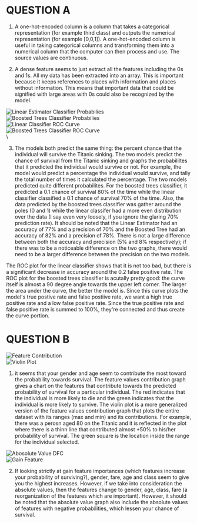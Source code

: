 # QUESTION A
1. A one-hot-encoded column is a column that takes a categorical representation (for example third class) and outputs the numerical representation (for example [0,0,1]). A one-hot-encoded column is useful in taking categorical columns and transforming them into a numerical column that the computer can then process and use. The source values are continuous. 

2. A dense feature seems to just extract all the features including the 0s and 1s. All my data has been extracted into an array. This is important because it keeps references to places with information and places without information. This means that important data that could be signified with large areas with 0s could also be recognized by the model. 

![Linear Estimator Classifier Probabilies](https://raw.githubusercontent.com/ashuang2013/public/master/LinearEstimatorProb.png) <br/>
![Boosted Trees Classifier Probabilies](https://raw.githubusercontent.com/ashuang2013/public/master/BoostedTreesProb.png) <br/>
![Linear Classifier ROC Curve](https://raw.githubusercontent.com/ashuang2013/public/master/LCROC.png) <br/>
![Boosted Trees Classifier ROC Curve](https://raw.githubusercontent.com/ashuang2013/public/master/BTROC.png) <br/>\

3. The models both predict the same thing: the percent chance that the individual will survive the Titanic sinking. The two models predict the chance of survival from the Titanic sinking and graphs the probabililtes that it predicted the individual would survive or not. For example, the model would predict a percentage the individual would survive, and tally the total number of times it calculated the percentage. The two models predicted quite different probabilites. For the boosted trees classifier, it predicted a 0.1 chance of survival 80% of the time while the linear classifier classified a 0.1 chance of survival 70% of the time. Also, the data predicted by the boosted trees classifier was gather around the poles (0 and 1) while the linear classifer had a more even distribution over the data (I say even very loosely, if you ignore the glaring 70% prediction rate). It should be noted that the Linear Estimator had an accuracy of 77% and a precision of 70% and the Boosted Tree had an accuracy of 82% and a precision of 78%. There is not a large difference between both the accuracy and precision (5% and 8% respectively); if there was to be a noticeable difference on the two graphs, there would need to be a larger difference between the precision on the two models. 

The ROC plot for the linear classifier shows that it is not too bad, but there is a significant decrease in accuracy around the 0.2 false positive rate. The ROC plot for the boosted trees classifier is acutally pretty good: the curve itself is almost a 90 degree angle towards the upper left corner. The larger the area under the curve, the better the model is. Since this curve plots the model's true postive rate and false postiive rate, we want a high true positive rate and a low false positive rate. Since the true positive rate and false positive rate is summed to 100%, they're connected and thus create the curve portion. 

# QUESTION B
![Feature Contribution](https://raw.githubusercontent.com/ashuang2013/public/master/FeatureContProb.png) <br/>
![Violin Plot](https://raw.githubusercontent.com/ashuang2013/public/master/ViolinPlot.png) <br/>

1. it seems that your gender and age seem to contribute the most toward the probability towards survival. The feature values contribution graph gives a chart on the features that contribute towards the predicted probability of survival for a particular individual. The red indicates that the individual is more likely to die and the green indicates that the individual is more likely to survive. The violin plot is a more generalized version of the feature values contribution graph that plots the entire dataset with its ranges (max and min) and its contributions. For example, there was a perosn aged 80 on the Titanic and it is reflected in the plot where there is a thinn line that contributed almost +50% to his/her probability of survival. The green square is the location inside the range for the individual selected. 

![Abosolute Value DFC](https://raw.githubusercontent.com/ashuang2013/public/master/AbsoluteDFC.png) <br/>
![Gain Feature](https://raw.githubusercontent.com/ashuang2013/public/master/GainFeature.png) <br/>

2. If looking strictly at gain feature importances (which features increase your probability of surviving?), gender, fare, age and class seem to give you the highest increases. However, if we take into consideration the absolute values, then the features change to gender, age, class, fare (a reorganization of the features which are important). However, it should be noted that the absolute value graph also include the absolute values of features with negative probabilities, which lessen your chance of survival. 
